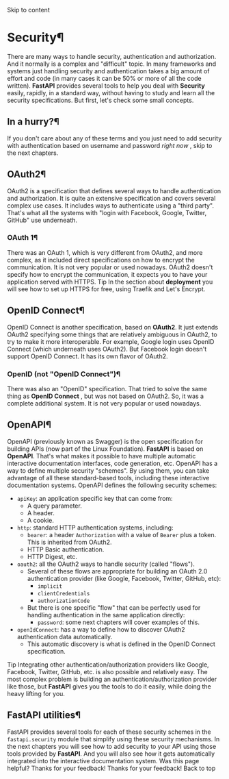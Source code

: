 Skip to content 
# Security¶
There are many ways to handle security, authentication and authorization.
And it normally is a complex and "difficult" topic.
In many frameworks and systems just handling security and authentication takes a big amount of effort and code (in many cases it can be 50% or more of all the code written).
**FastAPI** provides several tools to help you deal with **Security** easily, rapidly, in a standard way, without having to study and learn all the security specifications.
But first, let's check some small concepts.
## In a hurry?¶
If you don't care about any of these terms and you just need to add security with authentication based on username and password _right now_ , skip to the next chapters.
## OAuth2¶
OAuth2 is a specification that defines several ways to handle authentication and authorization.
It is quite an extensive specification and covers several complex use cases.
It includes ways to authenticate using a "third party".
That's what all the systems with "login with Facebook, Google, Twitter, GitHub" use underneath.
### OAuth 1¶
There was an OAuth 1, which is very different from OAuth2, and more complex, as it included direct specifications on how to encrypt the communication.
It is not very popular or used nowadays.
OAuth2 doesn't specify how to encrypt the communication, it expects you to have your application served with HTTPS.
Tip
In the section about **deployment** you will see how to set up HTTPS for free, using Traefik and Let's Encrypt.
## OpenID Connect¶
OpenID Connect is another specification, based on **OAuth2**.
It just extends OAuth2 specifying some things that are relatively ambiguous in OAuth2, to try to make it more interoperable.
For example, Google login uses OpenID Connect (which underneath uses OAuth2).
But Facebook login doesn't support OpenID Connect. It has its own flavor of OAuth2.
### OpenID (not "OpenID Connect")¶
There was also an "OpenID" specification. That tried to solve the same thing as **OpenID Connect** , but was not based on OAuth2.
So, it was a complete additional system.
It is not very popular or used nowadays.
## OpenAPI¶
OpenAPI (previously known as Swagger) is the open specification for building APIs (now part of the Linux Foundation).
**FastAPI** is based on **OpenAPI**.
That's what makes it possible to have multiple automatic interactive documentation interfaces, code generation, etc.
OpenAPI has a way to define multiple security "schemes".
By using them, you can take advantage of all these standard-based tools, including these interactive documentation systems.
OpenAPI defines the following security schemes:
  * `apiKey`: an application specific key that can come from:
    * A query parameter.
    * A header.
    * A cookie.
  * `http`: standard HTTP authentication systems, including:
    * `bearer`: a header `Authorization` with a value of `Bearer` plus a token. This is inherited from OAuth2.
    * HTTP Basic authentication.
    * HTTP Digest, etc.
  * `oauth2`: all the OAuth2 ways to handle security (called "flows").
    * Several of these flows are appropriate for building an OAuth 2.0 authentication provider (like Google, Facebook, Twitter, GitHub, etc):
      * `implicit`
      * `clientCredentials`
      * `authorizationCode`
    * But there is one specific "flow" that can be perfectly used for handling authentication in the same application directly:
      * `password`: some next chapters will cover examples of this.
  * `openIdConnect`: has a way to define how to discover OAuth2 authentication data automatically.
    * This automatic discovery is what is defined in the OpenID Connect specification.


Tip
Integrating other authentication/authorization providers like Google, Facebook, Twitter, GitHub, etc. is also possible and relatively easy.
The most complex problem is building an authentication/authorization provider like those, but **FastAPI** gives you the tools to do it easily, while doing the heavy lifting for you.
## **FastAPI** utilities¶
FastAPI provides several tools for each of these security schemes in the `fastapi.security` module that simplify using these security mechanisms.
In the next chapters you will see how to add security to your API using those tools provided by **FastAPI**.
And you will also see how it gets automatically integrated into the interactive documentation system.
Was this page helpful? 
Thanks for your feedback! 
Thanks for your feedback! 
Back to top 
